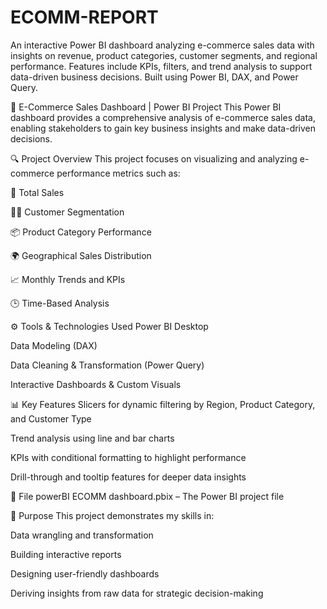 # ECOMM-REPORT
An interactive Power BI dashboard analyzing e-commerce sales data with insights on revenue, product categories, customer segments, and regional performance. Features include KPIs, filters, and trend analysis to support data-driven business decisions. Built using Power BI, DAX, and Power Query.

🛒 E-Commerce Sales Dashboard | Power BI Project
This Power BI dashboard provides a comprehensive analysis of e-commerce sales data, enabling stakeholders to gain key business insights and make data-driven decisions.

🔍 Project Overview
This project focuses on visualizing and analyzing e-commerce performance metrics such as:

🧾 Total Sales

🧍‍♂️ Customer Segmentation

📦 Product Category Performance

🌍 Geographical Sales Distribution

📈 Monthly Trends and KPIs

🕒 Time-Based Analysis

⚙️ Tools & Technologies Used
Power BI Desktop

Data Modeling (DAX)

Data Cleaning & Transformation (Power Query)

Interactive Dashboards & Custom Visuals

📊 Key Features
Slicers for dynamic filtering by Region, Product Category, and Customer Type

Trend analysis using line and bar charts

KPIs with conditional formatting to highlight performance

Drill-through and tooltip features for deeper data insights

📁 File
powerBI ECOMM dashboard.pbix – The Power BI project file

🎯 Purpose
This project demonstrates my skills in:

Data wrangling and transformation

Building interactive reports

Designing user-friendly dashboards

Deriving insights from raw data for strategic decision-making

